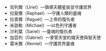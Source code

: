 + 烏列爾（Uriel）—領導天體星辰並守護冥界
+ 拉斐爾（Raphael）—守護人類的靈魂
+ 拉貴爾（Raguel）—上帝的復仇者
+ 米迦勒（Michael）—以色列守護者
+ 沙利葉（Sariel）—靈魂的復仇者
+ 加百列（Gabriel）—掌管天堂的熾天使與智天使
+ 雷米爾（Remiel）—守護冥界靈魂